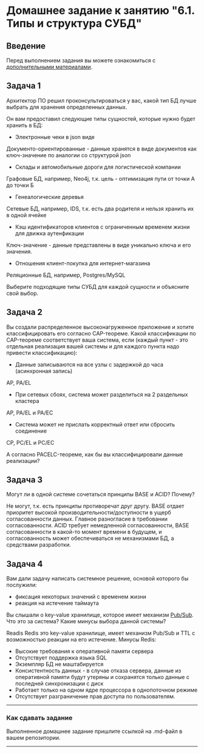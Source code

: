 # Домашнее задание к занятию "6.1. Типы и структура СУБД"

## Введение

Перед выполнением задания вы можете ознакомиться с 
[дополнительными материалами](https://github.com/netology-code/virt-homeworks/tree/master/additional/README.md).

## Задача 1

Архитектор ПО решил проконсультироваться у вас, какой тип БД 
лучше выбрать для хранения определенных данных.

Он вам предоставил следующие типы сущностей, которые нужно будет хранить в БД:

- Электронные чеки в json виде

Документо-ориентированные - данные хранятся в виде документов как ключ-значение по аналогии со структурой json

- Склады и автомобильные дороги для логистической компании

Графовые БД, например, Neo4j, т.к. цель - оптимизация пути от точки А до точки Б

- Генеалогические деревья

Сетевые БД, например, IDS, т.к. есть два родителя и нельзя хранить их в одной ячейке

- Кэш идентификаторов клиентов с ограниченным временем жизни для движка аутенфикации

Ключ-значение - данные представлены в виде уникально ключа и его значения.

- Отношения клиент-покупка для интернет-магазина

Реляционные БД, например, Postgres/MySQL

Выберите подходящие типы СУБД для каждой сущности и объясните свой выбор.

## Задача 2

Вы создали распределенное высоконагруженное приложение и хотите классифицировать его согласно 
CAP-теореме. Какой классификации по CAP-теореме соответствует ваша система, если 
(каждый пункт - это отдельная реализация вашей системы и для каждого пункта надо привести классификацию):

- Данные записываются на все узлы с задержкой до часа (асинхронная запись)

AP, PA/EL

- При сетевых сбоях, система может разделиться на 2 раздельных кластера

AP, PA/EL и PA/EC

- Система может не прислать корректный ответ или сбросить соединение

CP, PC/EL и PC/EC

А согласно PACELC-теореме, как бы вы классифицировали данные реализации?

## Задача 3

Могут ли в одной системе сочетаться принципы BASE и ACID? Почему?

Не могут, т.к. есть принципы противоречат друг другу. BASE отдает приоритет высокой производительности/доступности
в ущерб согласованности данных.
Главное разногласие в требовании согласованности.
ACID требует немедленной согласованности, BASE согласованности в какой-то момент времени в будущем, и согласованность
может обеспечиваться не механизмами БД, а средствами разработки.

## Задача 4

Вам дали задачу написать системное решение, основой которого бы послужили:

- фиксация некоторых значений с временем жизни
- реакция на истечение таймаута

Вы слышали о key-value хранилище, которое имеет механизм [Pub/Sub](https://habr.com/ru/post/278237/). 
Что это за система? Какие минусы выбора данной системы?

Readis
Redis это key-value хранилище, имеет механизм
Pub/Sub и TTL с возможностью реакции на его истечение.
Минусы Redis:
- Высокие требования к оперативной памяти сервера 
- Отсутствует поддержка языка SQL  
- Экземпляр БД не маштабируется
- Консистентность данных - в случае отказа сервера, данные из оперативной памяти будут утеряны и сохранятся только данные 
с последней синхронизации с диск
- Работает только на одном ядре процессора в однопоточном режиме
- Отсутствует разграничение прав доступа по пользователям.

---

### Как cдавать задание

Выполненное домашнее задание пришлите ссылкой на .md-файл в вашем репозитории.

---
